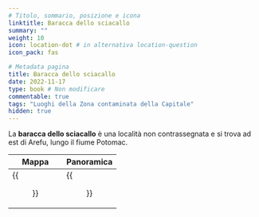 ```yaml
---
# Titolo, sommario, posizione e icona
linktitle: Baracca dello sciacallo
summary: ""
weight: 10
icon: location-dot # in alternativa location-question
icon_pack: fas

# Metadata pagina
title: Baracca dello sciacallo
date: 2022-11-17
type: book # Non modificare
commentable: true
tags: "Luoghi della Zona contaminata della Capitale"
hidden: true
---
```


<div class="fo3">

La **baracca dello sciacallo** è una località non contrassegnata e si trova ad est di Arefu, lungo il fiume Potomac. 


| Mappa                         | Panoramica                |
| ----------------------------- | ------------------------- |
| {{<figure src="fo3/Scavenger_Shack_Loc.webp">}} | {{<figure src="fo3/Scavenger_Shack.webp">}} |

</div>